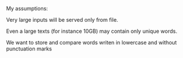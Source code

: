 My assumptions:

Very large inputs will be served only from file.

Even a large texts (for instance 10GB) may contain only unique words.

We want to store and compare words writen in lowercase and without punctuation marks